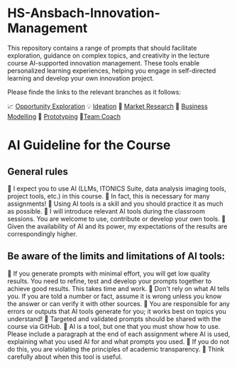 # HS-Ansbach-Innovation-Management
This repository contains a range of prompts that should facilitate exploration, guidance on complex topics, and creativity in the lecture course AI-supported innovation management. These tools enable personalized learning experiences, helping you engage in self-directed learning and develop your own innovation project.

Please finde the links to the relevant branches as it follows:

📈 [Opportunity Exploration](https://github.com/johaehnlein/HS-Ansbach-Innovation-Management/tree/Opportunity-Exploration)
💡 [Ideation](https://github.com/johaehnlein/HS-Ansbach-Innovation-Management/tree/Ideation)
🔎 [Market Research](https://github.com/johaehnlein/HS-Ansbach-Innovation-Management/tree/Market-Research)
👔 [Business Modelling](https://github.com/johaehnlein/HS-Ansbach-Innovation-Management/tree/Business-Modelling)
🔧 [Prototyping](https://github.com/johaehnlein/HS-Ansbach-Innovation-Management/tree/Prototyping)
👩‍[Team Coach](https://github.com/johaehnlein/HS-Ansbach-Innovation-Management/tree/Prototyping)

# AI Guideline for the Course

## General rules

📌 I expect you to use AI (LLMs, ITONICS Suite, data analysis imaging tools, project tools, etc.) in this course.
📌 In fact, this is necessary for many assignments!
📌 Using AI tools is a skill and you should practice it as much as possible.
📌 I will introduce relevant AI tools during the classroom sessions. You are welcome to use, contribute or develop your own tools.
📌 Given the availability of AI and its power, my expectations of the results are correspondingly higher.

## Be aware of the limits and limitations of AI tools:

📌 If you generate prompts with minimal effort, you will get low quality results. You need to refine, test and develop your prompts together to achieve good results. This takes time and work.
📌 Don't rely on what AI tells you. If you are told a number or fact, assume it is wrong unless you know the answer or can verify it with other sources. 
📌 You are responsible for any errors or outputs that AI tools generate for you; it works best on topics you understand!
📌 Targeted and validated prompts should be shared with the course via GitHub.
📌 AI is a tool, but one that you must show how to use. Please include a paragraph at the end of each assignment where AI is used, explaining what you used AI for and what prompts you used.
📌 If you do not do this, you are violating the principles of academic transparency. 
📌 Think carefully about when this tool is useful.
